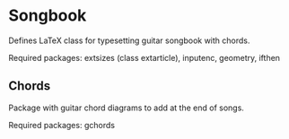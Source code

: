 # Songbook
Defines LaTeX class for typesetting guitar songbook with chords.

Required packages: extsizes (class extarticle), inputenc, geometry, ifthen

## Chords
Package with guitar chord diagrams to add at the end of songs.

Required packages: gchords
